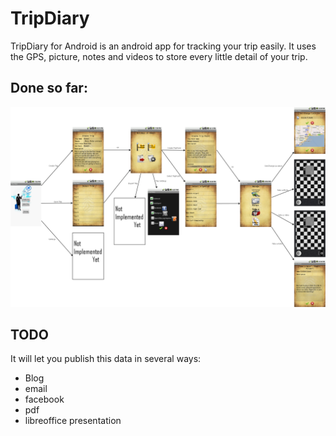 TripDiary
=========

TripDiary for Android is an android app for tracking your trip easily. It uses the GPS, picture, notes and videos to store every little detail of your trip.

Done so far:
------------

![TripDiary diagram](doc/TripDiary_App_Diagram.png)


TODO
----

It will let you publish this data in several ways:
 * Blog
 * email
 * facebook
 * pdf
 * libreoffice presentation
